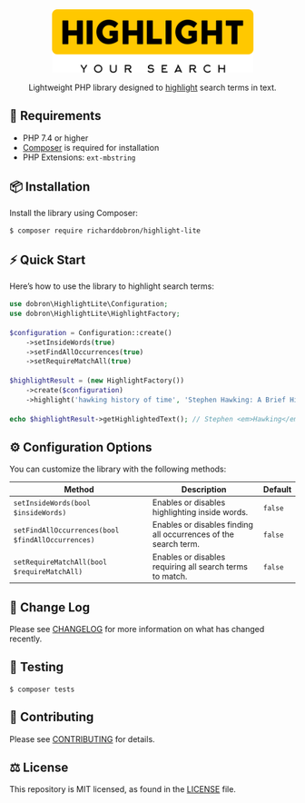<div align="center">
  <img src="./logo/logo.svg" width="355px" alt="HIGHLIGHT your search">
  <p>Lightweight PHP library designed to <u>highlight</u> search terms in text.</p>
</div>

## 📖 Requirements
* PHP 7.4 or higher
* [Composer](https://getcomposer.org) is required for installation
* PHP Extensions: `ext-mbstring`

## 📦 Installation

Install the library using Composer:

```shell
$ composer require richarddobron/highlight-lite
```

## ⚡️ Quick Start

Here’s how to use the library to highlight search terms:

```php
use dobron\HighlightLite\Configuration;
use dobron\HighlightLite\HighlightFactory;

$configuration = Configuration::create()
    ->setInsideWords(true)
    ->setFindAllOccurrences(true)
    ->setRequireMatchAll(true)

$highlightResult = (new HighlightFactory())
    ->create($configuration)
    ->highlight('hawking history of time', 'Stephen Hawking: A Brief History of Time');

echo $highlightResult->getHighlightedText(); // Stephen <em>Hawking</em>: A Brief <em>History of Time</em>
```

## ⚙️ Configuration Options

You can customize the library with the following methods:

| Method                                            | Description                                                     | Default |
|---------------------------------------------------|-----------------------------------------------------------------|---------|
| `setInsideWords(bool $insideWords)`               | Enables or disables highlighting inside words.                  | `false` |
| `setFindAllOccurrences(bool $findAllOccurrences)` | Enables or disables finding all occurrences of the search term. | `false` |
| `setRequireMatchAll(bool $requireMatchAll)`       | Enables or disables requiring all search terms to match.        | `false` |

## 📅 Change Log

Please see [CHANGELOG](CHANGELOG.md) for more information on what has changed recently.

## 🧪 Testing

```shell
$ composer tests
```

## 🤝 Contributing

Please see [CONTRIBUTING](CONTRIBUTING.md) for details.


## ⚖️ License
This repository is MIT licensed, as found in the [LICENSE](LICENSE) file.

